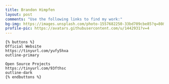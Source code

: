 ```yaml
---	
title: Brandon Himpfen
layout: post
comments: "Use the following links to find my work:"
bg-img: https://images.unsplash.com/photo-1557682250-33bd709cbe85?q=80&w=2029&auto=format&fit=crop&ixlib=rb-4.0.3&ixid=M3wxMjA3fDB8MHxwaG90by1wYWdlfHx8fGVufDB8fHx8fA%3D%3D
profile-pic: https://avatars.githubusercontent.com/u/1442931?v=4
---	
```


  <div class="links">	

    {% buttons %}
    Official Website
    https://tinyurl.com/yufy5hxa
    outline-primary

    Open Source Projects
    https://tinyurl.com/93fthsc
    outline-dark
    {% endbuttons %}

  </div>